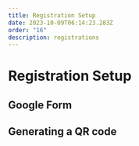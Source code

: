 ```yaml
---
title: Registration Setup
date: 2023-10-09T06:14:23.283Z
order: "16"
description: registrations
---
```


# Registration Setup

## Google Form

## Generating a QR code